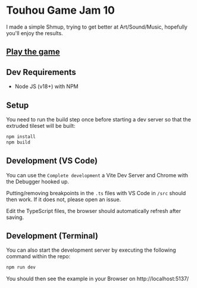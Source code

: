 # Touhou Game Jam 10

I made a simple Shmup, trying to get better at Art/Sound/Music, hopefully you'll enjoy the results.

## [Play the game](https://melchizedek6809.github.io/touhou-jam-10/)



## Dev Requirements
- Node JS (v18+) with NPM

## Setup
You need to run the build step once before starting a dev server so that the extruded tileset will be built:
```bash
npm install
npm build
```

## Development (VS Code)

You can use the `Complete development` a Vite Dev Server and Chrome with the Debugger hooked up.

Putting/removing breakpoints in the `.ts` files with VS Code in `/src` should then work.
If it does not, please open an issue.

Edit the TypeScript files, the browser should automatically refresh after saving.

## Development (Terminal)

You can also start the development server by executing the following command within the repo:
```bash
npm run dev
```

You should then see the example in your Browser on http://localhost:5137/
